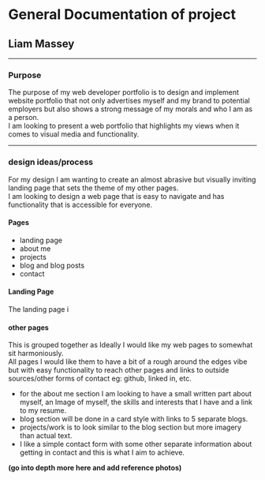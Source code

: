 # General Documentation of project

## Liam Massey  

***

### Purpose

The purpose of my web developer portfolio is to design and implement website portfolio that not only advertises myself and my brand to potential employers but also shows a strong message of my morals and who I am as a person.  
I am looking to present a web portfolio that highlights my views when it comes to visual media and functionality.  

***

### design ideas/process

For my design I am wanting to create an almost abrasive but visually inviting landing page that sets the theme of my other pages.  
I am looking to design a web page that is easy to navigate and has functionality that is accessible for everyone.  

#### Pages

- landing page
- about me
- projects
- blog and blog posts
- contact

#### Landing Page

The landing page i

#### other pages

This is grouped together as Ideally I would like my web pages to somewhat sit harmoniously.  
All pages I would like them to have a bit of a rough around the edges vibe but with easy functionality to reach other pages and links to outside sources/other forms of contact eg: github, linked in, etc.  

- for the about me section I am looking to have a small written part about myself, an Image of myself, the skills and interests that I have and a link to my resume.  
- blog section will be done in a card style with links to 5 separate blogs.  
- projects/work is to look similar to the blog section but more imagery than actual text.  
- I like a simple contact form with some other separate information about getting in contact and this is what I aim to achieve.  

**(go into depth more here and add reference photos)**